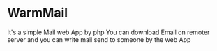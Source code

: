 # WarmMail
It's a simple Mail web App by php 
You can download Email on remoter server and you can write mail send to someone by the web App
